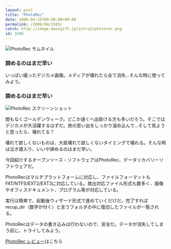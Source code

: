 ```yaml
---
layout: post
title: "PhotoRec"
date: 2006-04-25T09:00:00+09:00
permalink: /2006/04/1585/
catch: http://image.moongift.jp/intro2/photorec.png
id: 1586
---
```

 ![PhotoRec サムネイル](http://image.moongift.jp/intro2/photorec.t.png "PhotoRec サムネイル")
  

### 諦めるのはまだ早い
  
いっぱい撮ったデジカメ画像。メディアが壊れたら全て消失…そんな時に使ってみよう。  
<!--more-->  

### 諦めるのはまだ早い
  

![PhotoRec スクリーンショット](http://image.moongift.jp/intro2/photorec.png "PhotoRec スクリーンショット")

  

間もなくゴールデンウィーク。どこか遠くへ出掛ける方も多いだろう。そこではデジカメが大活躍するはずだ。旅の思い出をしっかり溜め込んで…そして見ようと思ったら、壊れてる？

  

壊れて欲しくないものは、大抵壊れて欲しくないタイミングで壊れる。そんな時は泣き寝入り、いいや諦めるのはまだ早い。

  

今回紹介するオープンソース・ソフトウェアはPhotoRec、データリカバリーソフトウェアだ。

  

PhotoRecはマルチプラットフォームに対応し、ファイルフォーマットもFAT/NTFS/EXT2/EXT3に対応している。救出対応ファイル形式も数多く、画像やオフィスドキュメント、プログラム等が対応している。

  

実行は簡単で、起動後ウィザード形式で進めていくだけだ。完了すればrecup\_dir（数字が付く）と言うフォルダの中に復旧したファイルが一覧される。

  

PhotoRecはデータの書き込みは行わないので、安全だ。データが消失してしまう前に、トライしてみよう。

  

[PhotoRec レビュー](http://oss.moongift.jp/review/i-1587.html)はこちら

